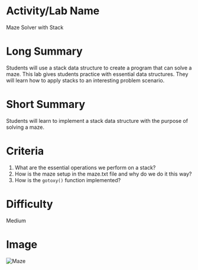 # Activity/Lab Name
Maze Solver with Stack

# Long Summary
Students will use a stack data structure to create a program that can solve a maze. This lab gives students practice with essential data structures. They will learn how to apply stacks to an interesting problem scenario.

# Short Summary
Students will learn to implement a stack data structure with the purpose of solving a maze.

# Criteria
1. What are the essential operations we perform on a stack?
2. How is the maze setup in the maze.txt file and why do we do it this way?
3. How is the `gotoxy()` function implemented?

# Difficulty
Medium

# Image
![Maze](https://images.pexels.com/photos/220783/pexels-photo-220783.jpeg?auto=compress&cs=tinysrgb&dpr=2&h=650&w=940)